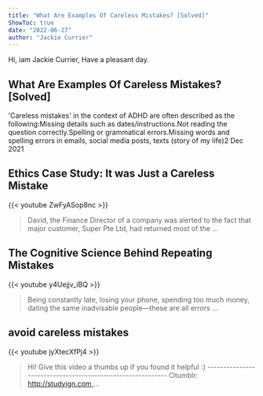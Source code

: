 ```yaml
---
title: "What Are Examples Of Careless Mistakes? [Solved]"
ShowToc: true 
date: "2022-06-27"
author: "Jackie Currier" 
---
```


Hi, iam Jackie Currier, Have a pleasant day.
## What Are Examples Of Careless Mistakes? [Solved]
'Careless mistakes' in the context of ADHD are often described as the following:Missing details such as dates/instructions.Not reading the question correctly.Spelling or grammatical errors.Missing words and spelling errors in emails, social media posts, texts (story of my life)2 Dec 2021

## Ethics Case Study: It was Just a Careless Mistake
{{< youtube ZwFyASop8nc >}}
>David, the Finance Director of a company was alerted to the fact that major customer, Super Pte Ltd, had returned most of the ...

## The Cognitive Science Behind Repeating Mistakes
{{< youtube y4Uejjv_iBQ >}}
>Being constantly late, losing your phone, spending too much money, dating the same inadvisable people—these are all errors ...

## avoid careless mistakes
{{< youtube jyXtecXfPj4 >}}
>Hi! Give this video a thumbs up if you found it helpful :) ----------------------------------------------------------- ○tumblr: http://studyign.com ...

